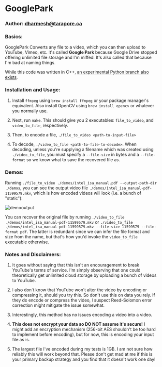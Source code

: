 # GooglePark
### Author: <dharmesh@tarapore.ca>


### Basics:

GooglePark Converts any file to a video, which you can then upload to YouTube, Vimeo, etc.
It's called **Google Park** because Google Drive stopped offering unlimited file storage and I'm miffed. It's also called that because I'm bad at naming things.

While this code was written in C++, [an experimental Python branch also exists](https://github.com/weirdindiankid/GooglePark/tree/experimental-python).
### Installation and Usage:

1. Install `ffmpeg` using `brew install ffmpeg` or your package manager's equivalent. Also install OpenCV using `brew install opencv` or whatever you normally use.

2. Next, run `make`. This should give you 2 executables: `file_to_video`, and `video_to_file`, respectively.

3. Then, to encode a file, `./file_to_video <path-to-input-file>`

4. To decode, `./video_to_file <path-to-file-to-decode>`. When decoding, unless you're supplying a filename which was created using `./video_to_file`, you must specify a `--file-size` in bytes and a `--file-format` so we know what to save the recovered file as.

### Demos:
Running `./file_to_video ./demos/intel_isa_manual.pdf --output-path-dir ./demos`, you can see the output video file `./demos/intel_isa_manual-pdf-11599579.mkv`, which is how encoded videos will look (i.e. a bunch of "static"):

![demooutput](https://github.com/user-attachments/assets/57b30555-d4ef-4d90-9f64-9aac2c60421b)


You can recover the original file by running `./video_to_file ./demos/intel_isa_manual-pdf-11599579.mkv` or `./video_to_file ./demos/intel_isa_manual-pdf-11599579.mkv --file-size 11599579 --file-format pdf`. The latter is redundant since we can infer the file format and size from the name, but that's how you'd invoke the `video_to_file` executable otherwise.

### Notes and Disclaimers:

1. It goes without saying that this isn't an encouragement to break YouTube's terms of service. I'm simply observing that one could theoretically get unlimited cloud storage by uploading a bunch of videos to YouTube.

2. I also don't know that YouTube won't alter the video by encoding or compressing it, should you try this. So don't use this on data you rely. If they do encode or compress the video, I suspect Reed-Solomon error correction might mitigate the issue somewhat.

3. Interestingly, this method has no issues encoding a video into a video.

4. **This does not encrypt your data so DO NOT assume it's secure!** I might add an encryption mechanism (256-bit AES shouldn't be too hard to implement before encoding), but for now, this is encoding your input file as is.

5. The largest file I've encoded during my tests is 1GB. I am not sure how reliably this will work beyond that. Please don't get mad at me if this is your primary backup strategy and you find that it doesn't work one day!

